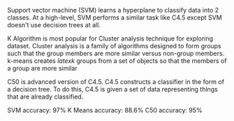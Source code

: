 Support vector machine (SVM) learns a hyperplane to classify data into 2 classes. At a high-level, SVM performs a similar task like C4.5 except SVM doesn't use decision trees at all. 	


K Algorithm is most popular for Cluster analysis technique for exploring dataset. Cluster analysis is a family of algorithms designed to form groups such that the group members are more similar versus non-group members. k-means creates $latex k$ groups from a set of objects so that the members of a group are more similar


C50 is advanced version of C4.5. C4.5 constructs a classifier in the form of a decision tree. To do this, C4.5 is given a set of data representing things that are already classified.


SVM accuracy:  97%
K Means accuracy:  88.6%
C50 accuracy: 95%
